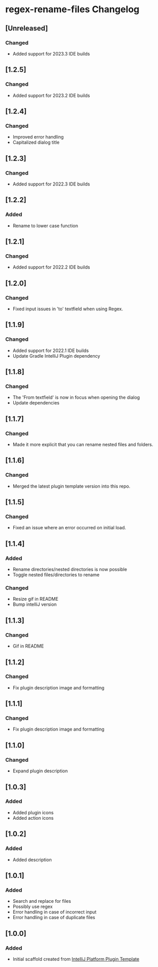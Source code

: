 <!-- Keep a Changelog guide -> https://keepachangelog.com -->

# regex-rename-files Changelog

## [Unreleased]
### Changed
- Added support for 2023.3 IDE builds

## [1.2.5]
### Changed
- Added support for 2023.2 IDE builds

## [1.2.4]
### Changed
- Improved error handling
- Capitalized dialog title

## [1.2.3]
### Changed
- Added support for 2022.3 IDE builds

## [1.2.2]
### Added
- Rename to lower case function

## [1.2.1]
### Changed
- Added support for 2022.2 IDE builds

## [1.2.0]
### Changed
- Fixed input issues in 'to' textfield when using Regex.

## [1.1.9]
### Changed
- Added support for 2022.1 IDE builds
- Update Gradle IntelliJ Plugin dependency

## [1.1.8]
### Changed
- The 'From textfield' is now in focus when opening the dialog
- Update dependencies

## [1.1.7]
### Changed
- Made it more explicit that you can rename nested files and folders.

## [1.1.6]
### Changed
- Merged the latest plugin template version into this repo.

## [1.1.5]
### Changed
- Fixed an issue where an error occurred on initial load.

## [1.1.4]
### Added
- Rename directories/nested directories is now possible
- Toggle nested files/directories to rename


### Changed
- Resize gif in README
- Bump intelliJ version

## [1.1.3]
### Changed
- Gif in README

## [1.1.2]
### Changed
- Fix plugin description image and formatting

## [1.1.1]
### Changed
- Fix plugin description image and formatting

## [1.1.0]
### Changed
- Expand plugin description

## [1.0.3]
### Added
- Added plugin icons
- Added action icons

## [1.0.2]
### Added
- Added description

## [1.0.1]
### Added
- Search and replace for files
- Possibly use regex
- Error handling in case of incorrect input
- Error handling in case of duplicate files

## [1.0.0]
### Added
- Initial scaffold created from [IntelliJ Platform Plugin Template](https://github.com/JetBrains/intellij-platform-plugin-template)